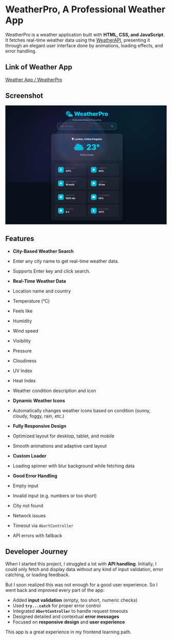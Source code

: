 #  WeatherPro, A Professional Weather App

WeatherPro is a weather application built with **HTML, CSS, and JavaScript**. It fetches real-time weather data using the [WeatherAPI](https://www.weatherapi.com/), presenting it through an elegant user interface done by animations, loading effects, and error handling.

## Link of Weather App

[Weather App / WeatherPro](https://weatherpro-by-qasim.netlify.app/)

##  Screenshot

![Tic Tac Toe Screenshot](ScreenShot.png)

##  Features

-  **City-Based Weather Search**
  - Enter any city name to get real-time weather data.
  - Supports Enter key and click search.

-  **Real-Time Weather Data**
  - Location name and country
  - Temperature (°C)
  - Feels like
  - Humidity
  - Wind speed
  - Visibility
  - Pressure
  - Cloudiness
  - UV Index
  - Heat Index
  - Weather condition description and icon

-  **Dynamic Weather Icons**
  - Automatically changes weather icons based on condition (sunny, cloudy, foggy, rain, etc.)

-  **Fully Responsive Design**
  - Optimized layout for desktop, tablet, and mobile
  - Smooth animations and adaptive card layout

-  **Custom Loader**
  - Loading spinner with blur background while fetching data

-  **Good Error Handling**
  - Empty input
  - Invalid input (e.g. numbers or too short)
  - City not found
  - Network issues
  - Timeout via `AbortController`
  - API errors with fallback

##  Developer Journey

When I started this project, I struggled a lot with **API handling**. Initially, I could only fetch and display data without any kind of input validation, error catching, or loading feedback.

But I soon realized this was not enough for a good user experience. So I went back and improved every part of the app:

- Added **input validation** (empty, too short, numeric checks)
- Used **`try...catch`** for proper error control
- Integrated **`AbortController`** to handle request timeouts
- Designed detailed and contextual **error messages**
- Focused on **responsive design** and **user experience**

This app is a great experience in my frontend learning path.